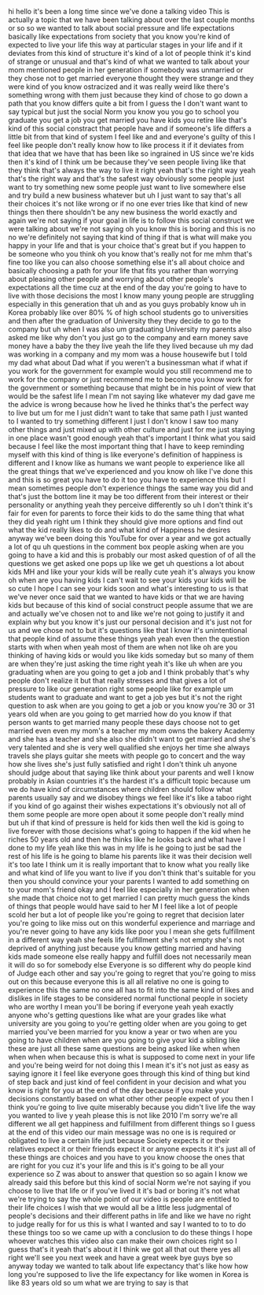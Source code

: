 hi hello it's been a long time since we've done a talking video This is actually a topic that we have been talking about over the last couple months or so so we wanted to talk about social pressure and life expectations basically like expectations from society that you know you're kind of expected to live your life this way at particular stages in your life and if it deviates from this kind of structure it's kind of a lot of people think it's kind of strange or unusual and that's kind of what we wanted to talk about your mom mentioned people in her generation if somebody was unmarried or they chose not to get married everyone thought they were strange and they were kind of you know ostracized and it was really weird like there's something wrong with them just because they kind of chose to go down a path that you know differs quite a bit from I guess the I don't want
 want to say typical but just the social Norm you know you you go to school you graduate you get a job you get married you have kids you retire like that's kind of this social constract that people have and if someone's life differs a little bit from that kind of system I feel like and and everyone's guilty of this I feel like people don't really know how to like process it if it deviates from that idea that we have that has been like so ingrained in US since we're kids then it's kind of I think um be because they've seen people living like that they think that's always the way to live it right yeah that's the right way yeah that's the right way and that's the safest way obviously some people just want to try something new some people just want to live somewhere else and try build a new business whatever but uh I just want to say that's all their choices it's not like wrong or if no one ever
 tries like that kind of new things then there shouldn't be any new business the world exactly and again we're not saying if your goal in life is to follow this social construct we were talking about we're not saying oh you know this is boring and this is no no we're definitely not saying that kind of thing if that is what will make you happy in your life and that is your choice that's great but if you happen to be someone who you think oh you know that's really not for me mhm that's fine too like you can also choose something else it's all about choice and basically choosing a path for your life that fits you rather than worrying about pleasing other people and worrying about other people's expectations all the time cuz at the end of the day you're going to have to live with those decisions the most I know many young people are struggling especially in this generation that uh and as you guys probably know uh in Korea probably like over 80%
 % of high school students go to universities and then after the graduation of University they they decide to go to the company but uh when I was also um graduating University my parents also asked me like why don't you just go to the company and earn money save money have a baby the they live yeah the life they lived because uh my dad was working in a company and my mom was a house housewife but I told my dad what about Dad what if you weren't a businessman what if what if you work for the government for example would you still recommend me to work for the company or just recommend me to become you know work for the government or something because that might be in his point of view that would be the safest life I mean I'm not saying like whatever my dad gave me the advice is wrong
 because how he lived he thinks that's the perfect way to live but um for me I just didn't want to take that same path I just wanted to I wanted to try something different I just I don't know I saw too many other things and just mixed up with other culture and just for me just staying in one place wasn't good enough yeah that's important I think what you said because I feel like the most important thing that I have to keep reminding myself with this kind of thing is like everyone's definition of happiness is different and I know like as humans we want people to experience like all the great things that we've experienced and you know oh like I've done this and this is so great you have to do it too you have to experience this but I mean sometimes people don't experience things the same way you did and that's just the bottom line it may be too different from their interest or their personality or anything
 yeah they perceive differently so uh I don't think it's fair for even for parents to force their kids to do the same thing that what they did yeah right um I think they should give more options and find out what the kid really likes to do and what kind of Happiness he desires anyway we've been doing this YouTube for over a year and we got actually a lot of qu uh questions in the comment box people asking when are you going to have a kid and this is probably our most asked question of of all the questions we get asked one pops up like we get uh questions a lot about kids MH and like your your kids will be really cute yeah it's always you know oh when are you having kids I can't wait to see your kids your kids will be so cute I hope I can see your kids soon and what's interesting to us is that we've
 never once said that we wanted to have kids or that we are having kids but because of this kind of social construct people assume that we are and actually we've chosen not to and like we're not going to justify it and explain why but you know it's just our personal decision and it's just not for us and we chose not to but it's questions like that I know it's unintentional that people kind of assume these things yeah yeah even then the question starts with when when yeah most of them are when not like oh are you thinking of having kids or would you like kids someday but so many of them are when they're just asking the time right yeah it's like uh when are you graduating when are you going to get a job and I think probably that's why people don't realize it but that really stresses and that gives a lot of pressure to like our generation right some people like for example um students want to
 graduate and want to get a job yes but it's not the right question to ask when are you going to get a job or you know you're 30 or 31 years old when are you going to get married how do you know if that person wants to get married many people these days choose not to get married even even my mom's a teacher my mom owns the bakery Academy and she has a teacher and she also she didn't want to get married and she's very talented and she is very well qualified she enjoys her time she always travels she plays guitar she meets with people go to concert and the way how she lives she's just fully satisfied and right I don't think uh anyone should judge about that saying like think about your parents and well I know probably in Asian countries it's the hardest it's a difficult topic because um we do have kind of circumstances where
 children should follow what parents usually say and we disobey things we feel like it's like a taboo right if you kind of go against their wishes expectations it's obviously not all of them some people are more open about it some people don't really mind but uh if that kind of pressure is held for kids then well the kid is going to live forever with those decisions what's going to happen if the kid when he riches 50 years old and then he thinks like he looks back and what have I done to my life yeah like this was in my life is he going to just be sad the rest of his life is he going to blame his parents like it was their decision well it's too late I think um it is really important that to know what you really like and what kind of life you want to live if you don't think that's suitable for you then you should convince your
 your parents I wanted to add something on to your mom's friend okay and I feel like especially in her generation when she made that choice not to get married I can pretty much guess the kinds of things that people would have said to her M I feel like a lot of people scold her but a lot of people like you're going to regret that decision later you're going to like miss out on this wonderful experience and marriage and you're never going to have any kids like poor you I mean she gets fulfillment in a different way yeah she feels life fulfillment she's not empty she's not deprived of anything just because you know getting married and having kids made someone else really happy and fulfill does not necessarily mean it will do so for somebody else Everyone is so different why do people kind of Judge each other and say you're going to regret that you're going to miss out on this because everyone this is all
 all relative no one is going to experience this the same no one all has to fit into the same kind of likes and dislikes in life stages to be considered normal functional people in society who are worthy I mean you'll be boring if everyone yeah yeah exactly anyone who's getting questions like what are your grades like what university are you going to you're getting older when are you going to get married you've been married for you know a year or two when are you going to have children when are you going to give your kid a sibling like these are just all these same questions are being asked like when when when when when because this is what is supposed to come next in your life and you're being weird for not doing this I mean it's it's not just as easy as saying ignore it I feel like everyone goes through this kind of thing but kind of step back and just kind of feel confident in your decision and what you know is right for you at the end of the day because if
 you make your decisions constantly based on what other other people expect of you then I think you're going to live quite miserably because you didn't live life the way you wanted to live y yeah please this is not like 2010 I'm sorry we're all different we all get happiness and fulfillment from different things so I guess at the end of this video our main message was no one is is required or obligated to live a certain life just because Society expects it or their relatives expect it or their friends expect it or anyone expects it it's just all of these things are choices and you have to you know choose the ones that are right for you cuz it's your life and this is it's going to be all your experience so Z was about to answer that question so
 so again I know we already said this before but this kind of social Norm we're not saying if you choose to live that life or if you've lived it it's bad or boring it's not what we're trying to say the whole point of our video is people are entitled to their life choices I wish that we would all be a little less judgmental of people's decisions and their different paths in life and like we have no right to judge really for for us this is what I wanted and say I wanted to to to do these things too so we came up with a conclusion to do these things I hope whoever watches this video also can make their own choices right so I guess that's it yeah that's about it I think we got all that out there yes all right we'll see you next week and have a great week bye guys bye so anyway today we wanted to talk about life expectancy
 that's like how how long you're supposed to live the life expectancy for like women in Korea is like 83 years old so um what we are trying to say is that
